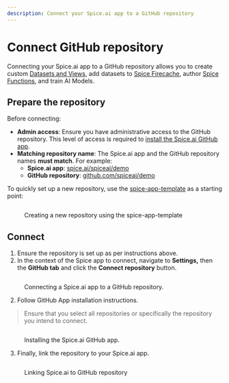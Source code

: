 ```yaml
---
description: Connect your Spice.ai app to a GitHub repository
---
```


# Connect GitHub repository

Connecting your Spice.ai app to a GitHub repository allows you to create custom [Datasets and Views](../../building-blocks/datasets-and-views.md), add datasets to [Spice Firecache](../../building-blocks/spice-firecache/), author [Spice Functions](../../building-blocks/spice-functions/), and train AI Models.

## Prepare the repository

Before connecting:

* **Admin access**: Ensure you have administrative access to the GitHub repository. This level of access is required to [install the Spice.ai GitHub app](https://docs.github.com/en/apps/using-github-apps/installing-a-github-app-from-github-marketplace-for-your-organizations#requirements-to-install-a-github-app-on-an-organization).
* **Matching repository name**: The Spice.ai app and the GitHub repository names **must match**. For example:
  * **Spice.ai app**: [spice.ai/spiceai/demo](https://spice.ai/spiceai/demo)
  * **GitHub repository**: [github.com/spiceai/demo](https://github.com/spiceai/demo)

To quickly set up a new repository, use the [spice-app-template](https://github.com/spiceai/spice-app-template) as a starting point:

<figure><img src="../../.gitbook/assets/CleanShot 2023-10-24 at 9 .18.45@2x.png" alt=""><figcaption><p>Creating a new repository using the spice-app-template</p></figcaption></figure>

## Connect

1. Ensure the repository is set up as per instructions above.
2. In the context of the Spice app to connect, navigate to **Settings,** then the **GitHub tab** and click the **Connect repository** button.

<figure><img src="../../.gitbook/assets/CleanShot 2023-10-24 at 9 .15.44@2x.png" alt=""><figcaption><p>Connecting a Spice.ai app to a GitHub repository.</p></figcaption></figure>

2. Follow GitHub App installation instructions.

> Ensure that you select all repositories or specifically the repository you intend to connect.

<figure><img src="../../.gitbook/assets/CleanShot 2023-10-24 at 9 .17.22@2x.png" alt=""><figcaption><p>Installing the Spice.ai GitHub app.</p></figcaption></figure>

3. Finally, link the repository to your Spice.ai app.

<figure><img src="../../.gitbook/assets/CleanShot 2023-10-24 at 9 .20.37@2x.png" alt=""><figcaption><p>Linking Spice.ai to GitHub repository</p></figcaption></figure>

##
